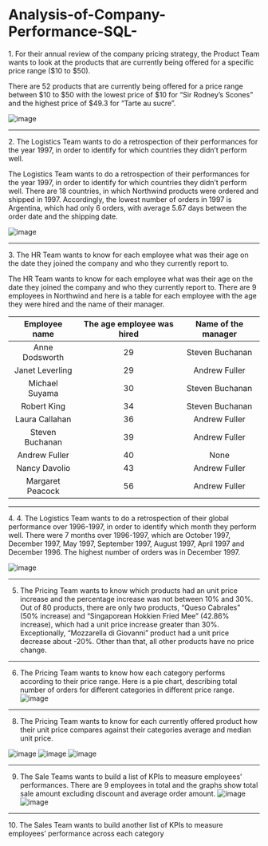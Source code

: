# Analysis-of-Company-Performance-SQL-

<p>
1. For their annual review of the company pricing strategy,
the Product Team wants to look at the products that are currently being offered for a specific price range ($10 to $50).

There are 52 products that are currently being offered for a price range between $10 to $50 with the lowest price of $10 for “Sir Rodney’s Scones” and the highest price of $49.3 for “Tarte au sucre”. 

![image](https://github.com/SimonLim03/Analysis-of-Company-Performance-SQL-/assets/150989115/05fc4d0f-2075-4fbe-97eb-4a0901cfe626)

</p>

<hr>

<p>
2. The Logistics Team wants to do a retrospection of their performances for the year 1997, in order to identify for which countries they didn’t perform well. 

The Logistics Team wants to do a retrospection of their performances for the year 1997, in order to identify for which countries they didn’t perform well. There are 18 countries, in which Northwind products were ordered and shipped in 1997. Accordingly, the lowest number of orders in 1997 is Argentina, which had only 6 orders, with average 5.67 days between the order date and the shipping date.

![image](https://github.com/SimonLim03/Analysis-of-Company-Performance-SQL-/assets/150989115/3ca81fdb-d262-46a4-9558-630fec01bf0e)


</p>

<hr>

<p>
3. The HR Team wants to know for each employee what was their age on the date they joined the company and who they currently report to. 

The HR Team wants to know for each employee what was their age on the date they joined the company and who they currently report to. There are 9 employees in Northwind and here is a table for each employee with the age they were hired and the name of their manager. 


| Employee name | The age employee was hired | Name of the manager |
|:------------:|:------------:|:------------:|
| Anne Dodsworth | 29 | Steven Buchanan |
| Janet Leverling | 29 | Andrew Fuller |
| Michael Suyama | 30 | Steven Buchanan |
| Robert King | 34 | Steven Buchanan |
| Laura Callahan | 36 | Andrew Fuller |
| Steven Buchanan | 39 | Andrew Fuller |
| Andrew Fuller | 40 | None |
| Nancy Davolio | 43 | Andrew Fuller |
| Margaret Peacock | 56 | Andrew Fuller |


</p>

<hr>

<p>
4. 4.	The Logistics Team wants to do a retrospection of their global performance over 1996-1997, in order to identify which month they perform well. There were 7 months over 1996-1997, which are October 1997, December 1997, May 1997, September 1997, August 1997, April 1997 and December 1996. The highest number of orders was in December 1997.

![image](https://github.com/SimonLim03/Analysis-of-Company-Performance-SQL-/assets/150989115/4360cb88-9ce4-4679-a7a5-e612cf4b65ed)


</p>

<hr>

<p>

5.	The Pricing Team wants to know which products had an unit price increase and the percentage increase was not between 10% and 30%. Out of 80 products, there are only two products, “Queso Cabrales” (50% increase) and “Singaporean Hokkien Fried Mee” (42.86% increase), which had a unit price increase greater than 30%. Exceptionally, “Mozzarella di Giovanni” product had a unit price decrease about -20%. Other than that, all other products have no price change.

</p>

<hr>

<p>

6. The Pricing Team wants to know how each category performs according to their price range. Here is a pie chart, describing total number of orders for different categories in different price range.
![image](https://github.com/SimonLim03/Analysis-of-Company-Performance-SQL-/assets/150989115/a3bab083-b045-48a1-801c-f3481312ecb5)


</p>

<hr>

<p>
  
8. The Pricing Team wants to know for each currently offered product how their unit price compares against their categories average and median unit price.

![image](https://github.com/SimonLim03/Analysis-of-Company-Performance-SQL-/assets/150989115/51357f06-dcf8-415f-9fe0-781570b846ad)
![image](https://github.com/SimonLim03/Analysis-of-Company-Performance-SQL-/assets/150989115/187a42bd-1b19-4bf8-8fe7-c314b516597e)
![image](https://github.com/SimonLim03/Analysis-of-Company-Performance-SQL-/assets/150989115/62591e55-b549-4e7f-b7ce-f85336226667)


</p>

<hr>

<p>
  
9.	The Sale Teams wants to build a list of KPIs to measure employees’ performances. There are 9 employees in total and the graphs show total sale amount excluding discount and average order amount.
![image](https://github.com/SimonLim03/Analysis-of-Company-Performance-SQL-/assets/150989115/9a1af186-8195-44c5-8a5d-213d6757c299)
![image](https://github.com/SimonLim03/Analysis-of-Company-Performance-SQL-/assets/150989115/0272fcef-2fe3-4dee-98e1-e67ec3f6b1b1)


</p>

<hr>

<p>
10.	The Sales Team wants to build another list of KPIs to measure employees’ performance across each category


</p>

